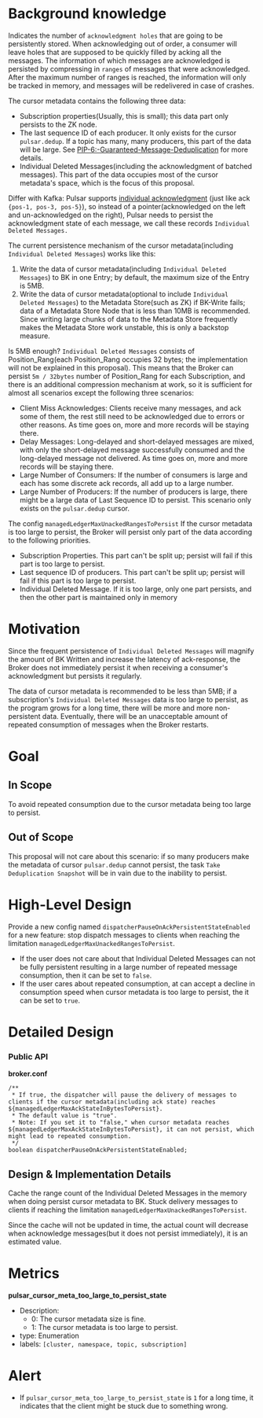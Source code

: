 # Background knowledge


Indicates the number of `acknowledgment holes` that are going to be persistently stored. When acknowledging out of order, a consumer will leave holes that are supposed to be quickly filled by acking all the messages. The information of which messages are acknowledged is persisted by compressing in `ranges` of messages that were acknowledged. After the maximum number of ranges is reached, the information will only be tracked in memory, and messages will be redelivered in case of crashes.

The cursor metadata contains the following three data:
- Subscription properties(Usually, this is small); this data part only persists to the ZK node.
- The last sequence ID of each producer. It only exists for the cursor `pulsar.dedup`. If a topic has many, many producers, this part of the data will be large. See [PIP-6:-Guaranteed-Message-Deduplication](https://github.com/apache/pulsar/wiki/PIP-6:-Guaranteed-Message-Deduplication) for more details.
- Individual Deleted Messages(including the acknowledgment of batched messages). This part of the data occupies most of the cursor metadata's space, which is the focus of this proposal.

Differ with Kafka: Pulsar supports [individual acknowledgment](https://pulsar.apache.org/docs/2.11.x/concepts-messaging/#acknowledgment) (just like ack `{pos-1, pos-3, pos-5}`), so instead of a pointer(acknowledged on the left and un-acknowledged on the right), Pulsar needs to persist the acknowledgment state of each message, we call these records `Individual Deleted Messages.`

The current persistence mechanism of the cursor metadata(including `Individual Deleted Messages`) works like this:
1. Write the data of cursor metadata(including `Individual Deleted Messages`) to BK in one Entry; by default, the maximum size of the Entry is 5MB.
2. Write the data of cursor metadata(optional to include `Individual Deleted Messages`) to the Metadata Store(such as ZK) if BK-Write fails; data of a Metadata Store Node that is less than 10MB is recommended. Since writing large chunks of data to the Metadata Store frequently makes the Metadata Store work unstable, this is only a backstop measure.

Is 5MB enough? `Individual Deleted Messages` consists of Position_Rang(each Position_Rang occupies 32 bytes; the implementation will not be explained in this proposal). This means that the Broker can persist `5m / 32bytes` number of Position_Rang for each Subscription, and there is an additional compression mechanism at work, so it is sufficient for almost all scenarios except the following three scenarios:
- Client Miss Acknowledges: Clients receive many messages, and ack some of them, the rest still need to be acknowledged due to errors or other reasons. As time goes on, more and more records will be staying there.
- Delay Messages: Long-delayed and short-delayed messages are mixed, with only the short-delayed message successfully consumed and the long-delayed message not delivered. As time goes on, more and more records will be staying there.
- Large Number of Consumers: If the number of consumers is large and each has some discrete ack records, all add up to a large number.
- Large Number of Producers: If the number of producers is large, there might be a large data of Last Sequence ID to persist. This scenario only exists on the `pulsar.dedup` cursor.

The config `managedLedgerMaxUnackedRangesToPersist`
If the cursor metadata is too large to persist, the Broker will persist only part of the data according to the following priorities.
- Subscription Properties. This part can't be split up; persist will fail if this part is too large to persist.
- Last sequence ID of producers. This part can't be split up; persist will fail if this part is too large to persist.
- Individual Deleted Message. If it is too large, only one part persists, and then the other part is maintained only in memory

# Motivation

Since the frequent persistence of `Individual Deleted Messages` will magnify the amount of BK Written and increase the latency of ack-response, the Broker does not immediately persist it when receiving a consumer's acknowledgment but persists it regularly. 

The data of cursor metadata is recommended to be less than 5MB; if a subscription's `Individual Deleted Messages` data is too large to persist, as the program grows for a long time, there will be more and more non-persistent data. Eventually, there will be an unacceptable amount of repeated consumption of messages when the Broker restarts.

# Goal

## In Scope

To avoid repeated consumption due to the cursor metadata being too large to persist.

## Out of Scope

This proposal will not care about this scenario: if so many producers make the metadata of cursor `pulsar.dedup` cannot persist, the task `Take Deduplication Snapshot` will be in vain due to the inability to persist.

# High-Level Design

Provide a new config named `dispatcherPauseOnAckPersistentStateEnabled` for a new feature: stop dispatch messages to clients when reaching the limitation `managedLedgerMaxUnackedRangesToPersist`.
- If the user does not care about that Individual Deleted Messages can not be fully persistent resulting in a large number of repeated message consumption, then it can be set to `false`.
- If the user cares about repeated consumption, at can accept a decline in consumption speed when cursor metadata is too large to persist, the it can be set to `true`.


# Detailed Design
### Public API

**broker.conf**
```
/**
 * If true, the dispatcher will pause the delivery of messages to clients if the cursor metadata(including ack state) reaches ${managedLedgerMaxAckStateInBytesToPersist}.
 * The default value is "true".
 * Note: If you set it to "false," when cursor metadata reaches ${managedLedgerMaxAckStateInBytesToPersist}, it can not persist, which might lead to repeated consumption.
 */
boolean dispatcherPauseOnAckPersistentStateEnabled;

```

## Design & Implementation Details

Cache the range count of the Individual Deleted Messages in the memory when doing persist cursor metadata to BK. Stuck delivery messages to clients if reaching the limitation `managedLedgerMaxUnackedRangesToPersist`.

Since the cache will not be updated in time, the actual count will decrease when acknowledge messages(but it does not persist immediately), it is an estimated value.

# Metrics

**pulsar_cursor_meta_too_large_to_persist_state**
- Description:
    - 0: The cursor metadata size is fine.
    - 1: The cursor metadata is too large to persist.
- type: Enumeration
- labels: `[cluster, namespace, topic, subscription]`

# Alert
- If `pulsar_cursor_meta_too_large_to_persist_state` is `1` for a long time, it indicates that the client might be stuck due to something wrong.
